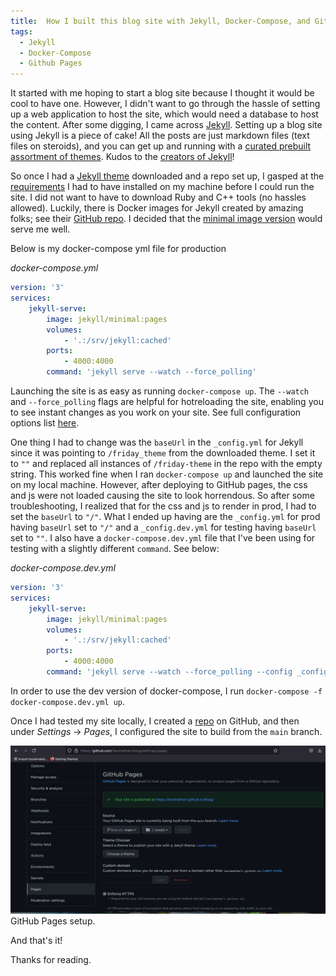 ```yaml
---
title:  How I built this blog site with Jekyll, Docker-Compose, and Github Pages
tags:
  - Jekyll
  - Docker-Compose
  - Github Pages
---
```


It started with me hoping to start a blog site because I thought it would be cool to have one. However, I didn't want to go through the hassle
of setting up a web application to host the site, which would need a database to host the content. After some digging, I came across [Jekyll](https://jekyllrb.com/).
Setting up a blog site using Jekyll is a piece of cake! All the posts are just markdown files (text files on steroids), and you can get up and running with a [curated
prebuilt assortment of themes](http://jekyllthemes.org/).
Kudos to the [creators of Jekyll](https://jekyllrb.com/team/)!

<!--more-->

So once I had a [Jekyll theme](http://jekyllthemes.org/themes/friday-theme/) downloaded and a repo set up, I gasped at the [requirements](https://jekyllrb.com/docs/installation/) I had to have installed on my machine before I could run the site. I did not want to have to download Ruby and C++ tools (no hassles allowed). Luckily, there is Docker images for Jekyll created by amazing folks; see their [GitHub repo](https://github.com/envygeeks/jekyll-docker). I decided that the [minimal image version](https://hub.docker.com/r/jekyll/minimal) would serve me well.

<!--more-->

Below is my docker-compose yml file for production

_docker-compose.yml_

```yaml
version: '3'
services:
    jekyll-serve:
        image: jekyll/minimal:pages
        volumes:
            - '.:/srv/jekyll:cached'
        ports:
            - 4000:4000
        command: 'jekyll serve --watch --force_polling' 
```

Launching the site is as easy as running `docker-compose up`.
The `--watch` and `--force_polling` flags are helpful for hotreloading the site, enabling you to see instant changes as you work on your site. See full configuration options list [here](https://jekyllrb.com/docs/configuration/options/).

<!--more-->

One thing I had to change was the `baseUrl` in the `_config.yml` for Jekyll since it was pointing to `/friday_theme` from the downloaded theme. I set it to `""` and replaced all
instances of `/friday-theme` in the repo with the empty string. This worked fine when I ran `docker-compose up` and launched the site on my local machine. However, after deploying to 
GitHub pages, the css and js were not loaded causing the site to look horrendous.
So after some troubleshooting, I realized that for the css and js to render in prod, I had to set the `baseUrl` to `"/"`. What I ended up having are the `_config.yml` for prod having `baseUrl` set to `"/"` and a `_config.dev.yml` for testing having `baseUrl` set to `""`. I also have a `docker-compose.dev.yml` file that I've been using for testing with a slightly different `command`. See below:

_docker-compose.dev.yml_

```yaml
version: '3'
services:
    jekyll-serve:
        image: jekyll/minimal:pages
        volumes:
            - '.:/srv/jekyll:cached'
        ports:
            - 4000:4000
        command: 'jekyll serve --watch --force_polling --config _config.dev.yml' 
```

In order to use the dev version of docker-compose, I run `docker-compose -f docker-compose.dev.yml up`.

<!--more-->

Once I had tested my site locally, I created a [repo](https://github.com/levimatheri/blog) on GitHub, and then under *Settings* -> *Pages*, I configured the site to build from the `main` branch.

<div class="card mb-3">
    <img class="card-img-top" src="https://raw.githubusercontent.com/levimatheri/blog/main/_includes/images/github_pages_setup.PNG"/>
    <div class="card-body bg-light">
        <div class="card-text">
            GitHub Pages setup.
        </div>
    </div>
</div>

<!--more-->

And that's it!

Thanks for reading.
